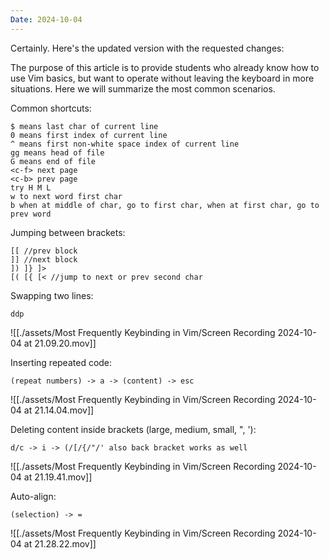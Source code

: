 ```yaml
---
Date: 2024-10-04
---
```

Certainly. Here's the updated version with the requested changes:

The purpose of this article is to provide students who already know how to use Vim basics, but want to operate without leaving the keyboard in more situations.
Here we will summarize the most common scenarios.

Common shortcuts:
```plain
$ means last char of current line
0 means first index of current line
^ means first non-white space index of current line
gg means head of file
G means end of file
<c-f> next page
<c-b> prev page
try H M L 
w to next word first char
b when at middle of char, go to first char, when at first char, go to prev word
```

Jumping between brackets:
```plain
[[ //prev block
]] //next block 
]) ]} ]>
[( [{ [< //jump to next or prev second char
```

Swapping two lines:
```plain
ddp
```

![[./assets/Most Frequently Keybinding in Vim/Screen Recording 2024-10-04 at 21.09.20.mov]]

Inserting repeated code:
```plain
(repeat numbers) -> a -> (content) -> esc
```

![[./assets/Most Frequently Keybinding in Vim/Screen Recording 2024-10-04 at 21.14.04.mov]]

Deleting content inside brackets (large, medium, small, ", '):
```plain
d/c -> i -> (/[/{/"/' also back bracket works as well
```

![[./assets/Most Frequently Keybinding in Vim/Screen Recording 2024-10-04 at 21.19.41.mov]]

Auto-align:
```plain
(selection) -> =
```

![[./assets/Most Frequently Keybinding in Vim/Screen Recording 2024-10-04 at 21.28.22.mov]]